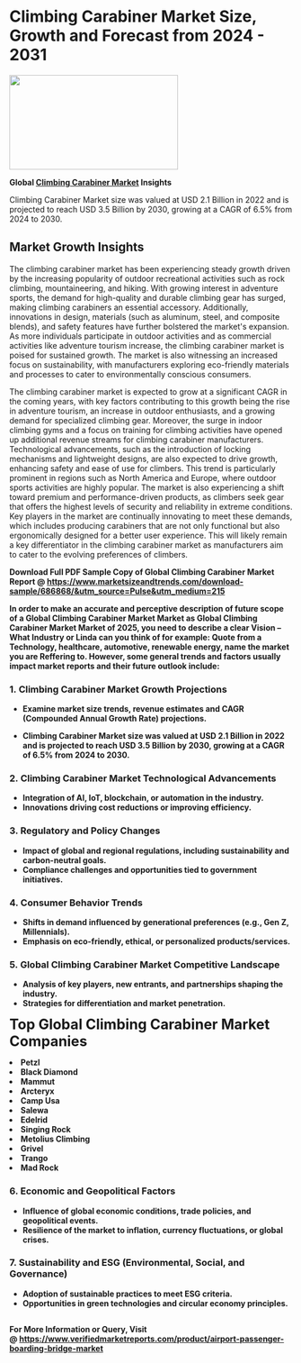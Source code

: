 <H1>Climbing Carabiner Market Size, Growth and Forecast from 2024 - 2031</H1><img class="aligncenter size-medium wp-image-584254" src="https://thirdeyenews.in/wp-content/uploads/2024/09/Global-Market-Research-300x168.jpeg" alt="" width="300" height="168" /><p><strong>Global&nbsp;<a href="https://www.marketsizeandtrends.com/download-sample/686868/&amp;utm_source=Pulse&amp;utm_medium=215">Climbing Carabiner Market</a> Insights</strong></p><p>Climbing Carabiner Market size was valued at USD 2.1 Billion in 2022 and is projected to reach USD 3.5 Billion by 2030, growing at a CAGR of 6.5% from 2024 to 2030.</p><p><h2>Market Growth Insights</h2> <p>The climbing carabiner market has been experiencing steady growth driven by the increasing popularity of outdoor recreational activities such as rock climbing, mountaineering, and hiking. With growing interest in adventure sports, the demand for high-quality and durable climbing gear has surged, making climbing carabiners an essential accessory. Additionally, innovations in design, materials (such as aluminum, steel, and composite blends), and safety features have further bolstered the market's expansion. As more individuals participate in outdoor activities and as commercial activities like adventure tourism increase, the climbing carabiner market is poised for sustained growth. The market is also witnessing an increased focus on sustainability, with manufacturers exploring eco-friendly materials and processes to cater to environmentally conscious consumers.</p> <p><strong></strong></p> <p>The climbing carabiner market is expected to grow at a significant CAGR in the coming years, with key factors contributing to this growth being the rise in adventure tourism, an increase in outdoor enthusiasts, and a growing demand for specialized climbing gear. Moreover, the surge in indoor climbing gyms and a focus on training for climbing activities have opened up additional revenue streams for climbing carabiner manufacturers. Technological advancements, such as the introduction of locking mechanisms and lightweight designs, are also expected to drive growth, enhancing safety and ease of use for climbers. This trend is particularly prominent in regions such as North America and Europe, where outdoor sports activities are highly popular. The market is also experiencing a shift toward premium and performance-driven products, as climbers seek gear that offers the highest levels of security and reliability in extreme conditions. Key players in the market are continually innovating to meet these demands, which includes producing carabiners that are not only functional but also ergonomically designed for a better user experience. This will likely remain a key differentiator in the climbing carabiner market as manufacturers aim to cater to the evolving preferences of climbers. <p><strong></p><p><span class=""><strong>Download Full PDF Sample Copy of Global Climbing Carabiner Market Report</strong> @ <a href="https://www.marketsizeandtrends.com/download-sample/686868/&amp;utm_source=Pulse&amp;utm_medium=215" target="_blank">https://www.marketsizeandtrends.com/download-sample/686868/&amp;utm_source=Pulse&amp;utm_medium=215</a></span></p><p>In order to make an accurate and perceptive description of future scope of a Global&nbsp;Climbing Carabiner Market Market as Global&nbsp;Climbing Carabiner Market Market of 2025, you need to describe a clear Vision &ndash; What Industry or Linda can you think of for example: Quote from a Technology, healthcare, automotive, renewable energy, name the market you are Reffering to. However, some general trends and factors usually impact market reports and their future outlook include:</p><h3>1.&nbsp;<strong>Climbing Carabiner Market Growth Projections</strong></h3><ul><li>Examine market size trends, revenue estimates and CAGR (Compounded Annual Growth Rate) projections.</li><li><p>Climbing Carabiner Market size was valued at USD 2.1 Billion in 2022 and is projected to reach USD 3.5 Billion by 2030, growing at a CAGR of 6.5% from 2024 to 2030.</p></li></ul><h3>2.&nbsp;<strong>Climbing Carabiner Market Technological Advancements</strong></h3><ul><li>Integration of AI, IoT, blockchain, or automation in the industry.</li><li>Innovations driving cost reductions or improving efficiency.</li></ul><h3>3.&nbsp;<strong>Regulatory and Policy Changes</strong></h3><ul><li>Impact of global and regional regulations, including sustainability and carbon-neutral goals.</li><li>Compliance challenges and opportunities tied to government initiatives.</li></ul><h3>4.&nbsp;<strong>Consumer Behavior Trends</strong></h3><ul><li>Shifts in demand influenced by generational preferences (e.g., Gen Z, Millennials).</li><li>Emphasis on eco-friendly, ethical, or personalized products/services.</li></ul><h3>5.&nbsp;<strong>Global Climbing Carabiner Market Competitive Landscape</strong></h3><ul><li>Analysis of key players, new entrants, and partnerships shaping the industry.</li><li>Strategies for differentiation and market penetration.</li></ul><p data-pm-slice="1 1 []"><span style="color: inherit; font-family: inherit; font-size: 25px;">Top Global Climbing Carabiner Market Companies</span></p><div class="" data-test-id=""><p><li>Petzl</li><li> Black Diamond</li><li> Mammut</li><li> Arcteryx</li><li> Camp Usa</li><li> Salewa</li><li> Edelrid</li><li> Singing Rock</li><li> Metolius Climbing</li><li> Grivel</li><li> Trango</li><li> Mad Rock</li></p></div><h3>6.&nbsp;<strong>Economic and Geopolitical Factors</strong></h3><ul><li>Influence of global economic conditions, trade policies, and geopolitical events.</li><li>Resilience of the market to inflation, currency fluctuations, or global crises.</li></ul><h3>7.&nbsp;<strong>Sustainability and ESG (Environmental, Social, and Governance)</strong></h3><ul><li>Adoption of sustainable practices to meet ESG criteria.</li><li>Opportunities in green technologies and circular economy principles.</li></ul><h2><strong style="font-size: 14px;">For More Information or Query, Visit @&nbsp;</strong><a style="background-color: #ffffff; font-size: 14px;" href="https://www.marketsizeandtrends.com/report/climbing-carabiner-market/" target="_blank">https://www.verifiedmarketreports.com/product/airport-passenger-boarding-bridge-market</a></h2>
